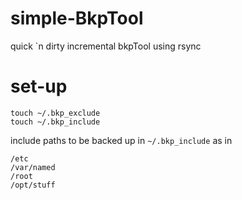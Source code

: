 simple-BkpTool
==============

quick `n dirty incremental bkpTool using rsync

set-up
======

    touch ~/.bkp_exclude
    touch ~/.bkp_include

include paths to be backed up in ``~/.bkp_include`` as in

    /etc
    /var/named
    /root
    /opt/stuff